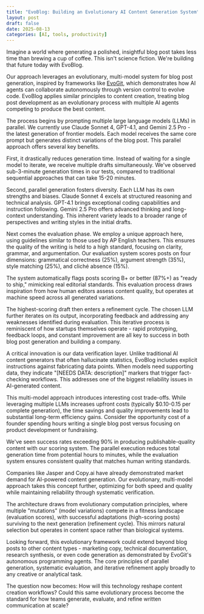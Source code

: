 ```yaml
---
title: "EvoBlog: Building an Evolutionary AI Content Generation System"
layout: post
draft: false
date: 2025-08-13
categories: [AI, tools, productivity]
---
```


Imagine a world where generating a polished, insightful blog post takes less time than brewing a cup of coffee. This isn't science fiction. We're building that future today with EvoBlog.

Our approach leverages an evolutionary, multi-model system for blog post generation, inspired by frameworks like [EvoGit](https://arxiv.org/abs/2506.02049), which demonstrates how AI agents can collaborate autonomously through version control to evolve code. EvoBlog applies similar principles to content creation, treating blog post development as an evolutionary process with multiple AI agents competing to produce the best content.

The process begins by prompting multiple large language models (LLMs) in parallel. We currently use Claude Sonnet 4, GPT-4.1, and Gemini 2.5 Pro - the latest generation of frontier models. Each model receives the same core prompt but generates distinct variations of the blog post. This parallel approach offers several key benefits.

First, it drastically reduces generation time. Instead of waiting for a single model to iterate, we receive multiple drafts simultaneously. We've observed sub-3-minute generation times in our tests, compared to traditional sequential approaches that can take 15-20 minutes.

Second, parallel generation fosters diversity. Each LLM has its own strengths and biases. Claude Sonnet 4 excels at structured reasoning and technical analysis. GPT-4.1 brings exceptional coding capabilities and instruction following. Gemini 2.5 Pro offers advanced thinking and long-context understanding. This inherent variety leads to a broader range of perspectives and writing styles in the initial drafts.

Next comes the evaluation phase. We employ a unique approach here, using guidelines similar to those used by AP English teachers. This ensures the quality of the writing is held to a high standard, focusing on clarity, grammar, and argumentation. Our evaluation system scores posts on four dimensions: grammatical correctness (25%), argument strength (35%), style matching (25%), and cliché absence (15%).

The system automatically flags posts scoring B+ or better (87%+) as "ready to ship," mimicking real editorial standards. This evaluation process draws inspiration from how human editors assess content quality, but operates at machine speed across all generated variations.

The highest-scoring draft then enters a refinement cycle. The chosen LLM further iterates on its output, incorporating feedback and addressing any weaknesses identified during evaluation. This iterative process is reminiscent of how startups themselves operate - rapid prototyping, feedback loops, and constant improvement are all key to success in both blog post generation and building a company.

A critical innovation is our data verification layer. Unlike traditional AI content generators that often hallucinate statistics, EvoBlog includes explicit instructions against fabricating data points. When models need supporting data, they indicate "[NEEDS DATA: description]" markers that trigger fact-checking workflows. This addresses one of the biggest reliability issues in AI-generated content.

This multi-model approach introduces interesting cost trade-offs. While leveraging multiple LLMs increases upfront costs (typically $0.10-0.15 per complete generation), the time savings and quality improvements lead to substantial long-term efficiency gains. Consider the opportunity cost of a founder spending hours writing a single blog post versus focusing on product development or fundraising.

We've seen success rates exceeding 90% in producing publishable-quality content with our scoring system. The parallel execution reduces total generation time from potential hours to minutes, while the evaluation system ensures consistent quality that matches human writing standards.

Companies like Jasper and Copy.ai have already demonstrated market demand for AI-powered content generation. Our evolutionary, multi-model approach takes this concept further, optimizing for both speed and quality while maintaining reliability through systematic verification.

The architecture draws from evolutionary computation principles, where multiple "mutations" (model variations) compete in a fitness landscape (evaluation scores), with successful adaptations (high-scoring posts) surviving to the next generation (refinement cycle). This mirrors natural selection but operates in content space rather than biological systems.

Looking forward, this evolutionary framework could extend beyond blog posts to other content types - marketing copy, technical documentation, research synthesis, or even code generation as demonstrated by EvoGit's autonomous programming agents. The core principles of parallel generation, systematic evaluation, and iterative refinement apply broadly to any creative or analytical task.

The question now becomes: How will this technology reshape content creation workflows? Could this same evolutionary process become the standard for how teams generate, evaluate, and refine written communication at scale?